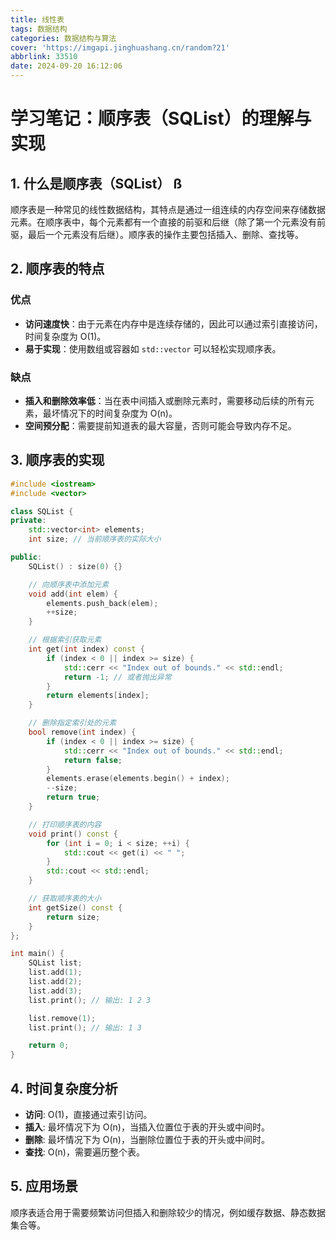 ```yaml
---
title: 线性表
tags: 数据结构
categories: 数据结构与算法
cover: 'https://imgapi.jinghuashang.cn/random?21'
abbrlink: 33510
date: 2024-09-20 16:12:06
---
```


# 学习笔记：顺序表（SQList）的理解与实现

## 1. 什么是顺序表（SQList） ß
顺序表是一种常见的线性数据结构，其特点是通过一组连续的内存空间来存储数据元素。在顺序表中，每个元素都有一个直接的前驱和后继（除了第一个元素没有前驱，最后一个元素没有后继）。顺序表的操作主要包括插入、删除、查找等。

## 2. 顺序表的特点
### 优点

- **访问速度快**：由于元素在内存中是连续存储的，因此可以通过索引直接访问，时间复杂度为 O(1)。
- **易于实现**：使用数组或容器如 `std::vector` 可以轻松实现顺序表。

### 缺点

- **插入和删除效率低**：当在表中间插入或删除元素时，需要移动后续的所有元素，最坏情况下的时间复杂度为 O(n)。
- **空间预分配**：需要提前知道表的最大容量，否则可能会导致内存不足。

## 3. 顺序表的实现

```cpp
#include <iostream>
#include <vector>

class SQList {
private:
    std::vector<int> elements;
    int size; // 当前顺序表的实际大小

public:
    SQList() : size(0) {}

    // 向顺序表中添加元素
    void add(int elem) {
        elements.push_back(elem);
        ++size;
    }

    // 根据索引获取元素
    int get(int index) const {
        if (index < 0 || index >= size) {
            std::cerr << "Index out of bounds." << std::endl;
            return -1; // 或者抛出异常
        }
        return elements[index];
    }

    // 删除指定索引处的元素
    bool remove(int index) {
        if (index < 0 || index >= size) {
            std::cerr << "Index out of bounds." << std::endl;
            return false;
        }
        elements.erase(elements.begin() + index);
        --size;
        return true;
    }

    // 打印顺序表的内容
    void print() const {
        for (int i = 0; i < size; ++i) {
            std::cout << get(i) << " ";
        }
        std::cout << std::endl;
    }

    // 获取顺序表的大小
    int getSize() const {
        return size;
    }
};

int main() {
    SQList list;
    list.add(1);
    list.add(2);
    list.add(3);
    list.print(); // 输出: 1 2 3

    list.remove(1);
    list.print(); // 输出: 1 3

    return 0;
}
```
## 4. 时间复杂度分析

- **访问**: O(1)，直接通过索引访问。
- **插入**: 最坏情况下为 O(n)，当插入位置位于表的开头或中间时。
- **删除**: 最坏情况下为 O(n)，当删除位置位于表的开头或中间时。
- **查找**: O(n)，需要遍历整个表。

## 5. 应用场景

顺序表适合用于需要频繁访问但插入和删除较少的情况，例如缓存数据、静态数据集合等。